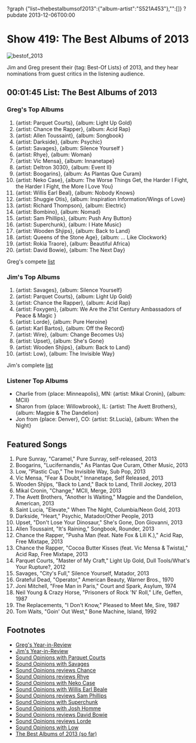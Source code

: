 ?graph {"list~thebestalbumsof2013":{"album-artist":"S521A453"},"":[]}
?pubdate 2013-12-06T00:00

# Show 419: The Best Albums of 2013

![bestof_2013](http://static.soundopinions.org/images/2013/bestof_2013.jpg)

Jim and Greg present their {tag: Best-Of Lists} of 2013, and they hear nominations from guest critics in the listening audience.

## 00:01:45 List: The Best Albums of 2013

### Greg's Top Albums
1. {artist: Parquet Courts}, {album: Light Up Gold} 
2. {artist: Chance the Rapper}, {album: Acid Rap}
3. {artist: Allen Toussaint}, {album: Songbook} 
4. {artist: Darkside}, {album: Psychic} 
5. {artist: Savages}, {album: Silence Yourself }
6. {artist: Rhye}, {album: Woman}
7. {artist: Vic Mensa}, {album: Innanetape}
8. {artist: Deltron 3030}, {album: Event II}
9. {artist: Boogarins}, {album: As Plantas Que Curam}
10. {artist: Neko Case}, {album: The Worse Things Get, the Harder I Fight, the Harder I Fight, the More I Love You}
11. {artist: Willis Earl Beal}, {album: Nobody Knows} 
12. {artist: Shuggie Otis}, {album: Inspiration Information/Wings of Love}
13. {artist: Richard Thompson}, {album: Electric}
14. {artist: Bombino}, {album: Nomad} 
15. {artist: Sam Phillips}, {album: Push Any Button}
16. {artist: Superchunk}, {album: I Hate Music} 
17. {artist: Wooden Shjips}, {album: Back to Land} 
18. {artist: Queens of the Stone Age}, {album: … Like Clockwork}
19. {artist: Rokia Traore}, {album: Beautiful Africa}
20. {artist: David Bowie}, {album: The Next Day} 

Greg's compete [list](http://tinyurl.com/l5kdyae)

### Jim's Top Albums
1. {artist: Savages}, {album: Silence Yourself} 
2. {artist: Parquet Courts}, {album: Light Up Gold} 
3. {artist: Chance the Rapper}, {album: Acid Rap}
4. {artist: Foxygen}, {album: We Are the 21st Century Ambassadors of Peace & Magic }
5. {artist: Lorde}, {album: Pure Heroine} 
6. {artist: Karl Bartos}, {album: Off the Record} 
7. {artist: Wire}, {album: Change Becomes Us} 
8. {artist: Upset}, {album: She's Gone} 
9. {artist: Wooden Shjips}, {album: Back to Land} 
10. {artist: Low}, {album: The Invisible Way} 

Jim's complete [list](http://www.wbez.org/blogs/jim-derogatis/2013-12/30-best-albums-2013-30-21-109291 )

### Listener Top Albums
- Charlie from {place: Minneapolis}, MN: {artist: Mikal Cronin}, {album: MCII}
- Sharon from {place: Willowbrook}, IL: {artist: The Avett Brothers}, {album: Magpie & The Dandelion}
- Jon from {place: Denver}, CO: {artist: St.Lucia}, {album: When the Night}

## Featured Songs
1. Pure Sunray, "Caramel," Pure Sunray, self-released, 2013
1. Boogarins, "Lucifernandis," As Plantas Que Curam, Other Music, 2013
1. Low, "Plastic Cup," The Invisible Way, Sub Pop, 2013
1. Vic Mensa, "Fear & Doubt," Innanetape, Self Released, 2013
1. Wooden Shjips, "Back to Land," Back to Land, Thrill Jockey, 2013
1. Mikal Cronin, "Change," MCII, Merge, 2013
1. The Avett Brothers, "Another Is Waiting," Magpie and the Dandelion, American, 2013
1. Saint Lucia, "Elevate," When The Night, Columbia/Neon Gold, 2013
1. Darkside, "Heart," Psychic, Matador/Other People, 2013
1. Upset, "Don't Lose Your Dinosaur," She's Gone, Don Giovanni, 2013
1. Allen Toussaint, "It's Raining," Songbook, Rounder, 2013
1. Chance the Rapper, "Pusha Man (feat. Nate Fox & Lili K.)," Acid Rap, Free Mixtape, 2013
1. Chance the Rapper, "Cocoa Butter Kisses (feat. Vic Mensa & Twista)," Acid Rap, Free Mixtape, 2013
1. Parquet Courts, "Master of My Craft," Light Up Gold, Dull Tools/What's Your Rupture?, 2012
1. Savages, "City's Full," Silence Yourself, Matador, 2013
1. Grateful Dead, "Operator," American Beauty, Warner Bros., 1970
1. Joni Mitchell, "Free Man in Paris," Court and Spark, Asylum, 1974
1. Neil Young & Crazy Horse, "Prisoners of Rock 'N' Roll," Life, Geffen, 1987
1. The Replacements, "I Don't Know," Pleased to Meet Me, Sire, 1987
1. Tom Waits, "Goin' Out West," Bone Machine, Island, 1992

## Footnotes
- [Greg's Year-in-Review](http://galleries.apps.chicagotribune.com/chi-131206-top-rock-albums-2013-pictures/)
- [Jim's Year-in-Review](http://www.wbez.org/blogs/jim-derogatis/2013-12/30-best-albums-2013-30-21-109291)
- [Sound Opinions with Parquet Courts](http://dev.soundopinions.org/show/415)
- [Sound Opinions with Savages](http://dev.soundopinions.org/show/409)
- [Sound Opinions reviews Chance](http://dev.soundopinions.org/show/390/review/chancetherapper)
- [Sound Opinions reviews Rhye](/show/380/review/rhye)
- [Sound Opinions with Neko Case](http://dev.soundopinions.org/show/413)
- [Sound Opinions with Willis Earl Beale](http://dev.soundopinions.org/show/411)
- [Sound Opinions reviews Sam Phillips](https://soundcloud.com/soundopinions/sound-opinions-reviews-push)
- [Sound Opinions with Superchunk](http://dev.soundopinions.org/show/403/review/superchunk)
- [Sound Opinions with Josh Homme](http://dev.soundopinions.org/show/403)
- [Sound Opinions reviews David Bowie](/show/381/review/davidbowie)
- [Sound Opinions reviews Lorde](http://dev.soundopinions.org/show/414/review/lorde)
- [Sound Opinions with Low](http://dev.soundopinions.org/show/286)
- [The Best Albums of 2013 (so far)](http://dev.soundopinions.org/show/393)

